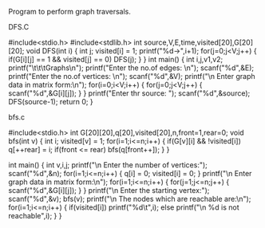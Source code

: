 Program to perform graph traversals.

DFS.C

#include<stdio.h>
#include<stdlib.h>
int source,V,E,time,visited[20],G[20][20];
void DFS(int i)
{
	int j;
	visited[i] = 1;
	printf("%d->",i+1);
	for(j=0;j<V;j++)
	{
		if(G[i][j] == 1 && visited[j] == 0)
			DFS(j);
	}
}
int main()
{
	int i,j,v1,v2;
	printf("\t\t\tGraphs\n");
	printf("Enter the no.of edges: \n");
	scanf("%d",&E);
	printf("Enter the no.of vertices: \n");
	scanf("%d",&V);
	printf("\n Enter graph data in matrix form:\n");
	for(i=0;i<V;i++)
	{
		for(j=0;j<V;j++)
		{
			scanf("%d",&G[i][j]);
		}
	}
	printf("Enter thr source: ");
	scanf("%d",&source);
		DFS(source-1);
	return 0;
}

bfs.c

#include<stdio.h>
int G[20][20],q[20],visited[20],n,front=1,rear=0;
void bfs(int v)
{
	int i;
	visited[v] = 1;
	for(i=1;i<=n;i++)
	{
		if(G[v][i] && !visited[i])
			q[++rear] = i;
		if(front <= rear)
			bfs(q[front++]);
	}
}

int main()
{
	int v,i,j;
	printf("\n Enter the number of vertices:");
	scanf("%d",&n);
	for(i=1;i<=n;i++)
	{
		q[i] = 0;
		visited[i] = 0;
	}
	printf("\n Enter graph data in matrix form:\n");
	for(i=1;i<=n;i++)
	{
		for(j=1;j<=n;j++)
		{
			scanf("%d",&G[i][j]);
		}
	}
	printf("\n Enter the starting vertex:");
	scanf("%d",&v);
	bfs(v);
	printf("\n The nodes which are reachable are:\n");
	for(i=1;i<=n;i++)
	{
		if(visited[i])
			printf("%d\t",i);
		else
			printf("\n %d is not reachable",i);
	}
}
